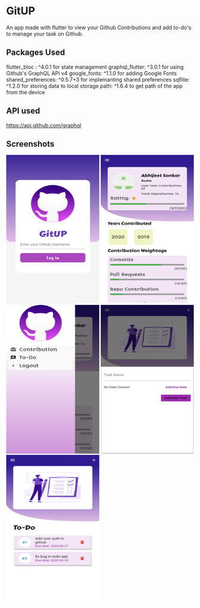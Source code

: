# GitUP
An app made with flutter to view your Github Contributions and add to-do's to manage your task on Github.

## Packages Used

  flutter_bloc : ^4.0.1                 for state management
  graphql_flutter: ^3.0.1               for using Github's GraphQL APi v4
  google_fonts: ^1.1.0                  for adding Google Fonts 
  shared_preferences: ^0.5.7+3          for implemanting shared preferences
  sqflite: ^1.2.0                       for storing data to local storage
  path: ^1.6.4                          to get path of the app from the device

## API used
https://api.github.com/graphql

## Screenshots
<img src="screenshots/ss1.jpg" height=400 width=250>
<img src="screenshots/ss2.jpg" height=400 width=250>
<img src="screenshots/ss3.jpg" height=400 width=250>
<img src="screenshots/ss4.jpg" height=400 width=250>
<img src="screenshots/ss5.jpg" height=400 width=250>
